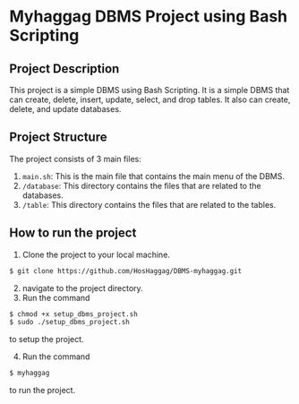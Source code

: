 

# Myhaggag DBMS Project using Bash Scripting

## Project Description

This project is a simple DBMS using Bash Scripting. It is a simple DBMS that can create, delete, insert, update, select, and drop tables. It also can create, delete, and update databases.

## Project Structure

The project consists of 3 main files:

1. `main.sh`: This is the main file that contains the main menu of the DBMS.
2. `/database`: This directory contains the files that are related to the databases.
3. `/table`: This directory contains the files that are related to the tables.

## How to run the project

1. Clone the project to your local machine.

```bash
$ git clone https://github.com/HosHaggag/DBMS-myhaggag.git 
```

2. navigate to the project directory.
3. Run the command

```bash
$ chmod +x setup_dbms_project.sh
$ sudo ./setup_dbms_project.sh
```

to setup the project.

4. Run the command

```bash
$ myhaggag
```

to run the project.

